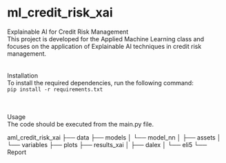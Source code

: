 # ml_credit_risk_xai
 
Explainable AI for Credit Risk Management <br>
This project is developed for the Applied Machine Learning class and focuses on the application of Explainable AI techniques in credit risk management.<br>
<br><br>
Installation<br>
To install the required dependencies, run the following command:<br>
`pip install -r requirements.txt`

<br><br>
Usage<br>
The code should be executed from the main.py file.<br>


aml_credit_risk_xai
├── data
├── models
│   └── model_nn
│       ├── assets
│       └── variables
├── plots
├── results_xai
│   ├── dalex
│   └── eli5
└── Report
